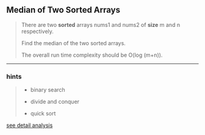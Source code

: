 ## Median of Two Sorted Arrays

> There are two **sorted** arrays nums1 and nums2 of **size** m and n respectively. 
>
> Find the median of the two sorted arrays.
>
> The overall run time complexity should be O(log (m+n)).

---

### hints

> * binary search
> 
> * divide and conquer
>
> * quick sort

[see detail analysis](analysis.md)
